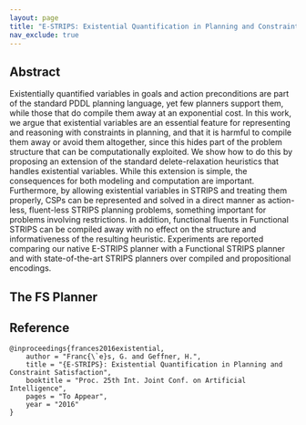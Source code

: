 ```yaml
---
layout: page
title: "E-STRIPS: Existential Quantification in Planning and Constraint Satisfaction"
nav_exclude: true
---
```


## Abstract

Existentially quantified variables in goals and action preconditions are part of the standard PDDL
planning language, yet few planners support them, while those that do compile them away at an exponential cost.
In this work, we argue that existential variables are an essential feature for representing and reasoning
with constraints in planning, and that it is harmful to compile them away
or avoid them altogether, since this hides part of the problem structure that can be computationally
exploited. We show how to do this by proposing an extension of the standard delete-relaxation
heuristics that handles existential variables. While this extension is simple, the consequences for both
modeling and computation are important. Furthermore, by allowing existential variables in STRIPS
and treating them properly, CSPs can be represented and solved in a direct manner as action-less,
fluent-less STRIPS planning problems, something important for problems involving restrictions. In
addition, functional fluents in Functional STRIPS can be compiled away with no effect on the
structure and informativeness of the resulting heuristic.
Experiments are reported comparing our native E-STRIPS planner with a Functional STRIPS planner
and with state-of-the-art STRIPS planners over compiled and propositional encodings.


## The FS Planner

## Reference

	@inproceedings{frances2016existential,
		author = "Franc{\`e}s, G. and Geffner, H.",
		title = "{E-STRIPS}: Existential Quantification in Planning and Constraint Satisfaction",
		booktitle = "Proc. 25th Int. Joint Conf. on Artificial Intelligence",
		pages = "To Appear",
		year = "2016"
	}